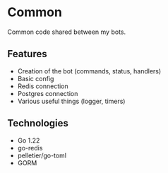 # Common

Common code shared between my bots.

## Features

- Creation of the bot (commands, status, handlers)
- Basic config
- Redis connection
- Postgres connection
- Various useful things (logger, timers)

## Technologies

- Go 1.22
- go-redis
- pelletier/go-toml
- GORM

